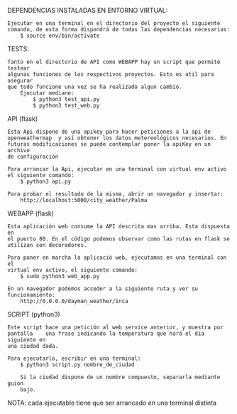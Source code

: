 DEPENDENCIAS INSTALADAS EN ENTORNO VIRTUAL:

    Ejecutar en una terminal en el directorio del proyecto el siguiente
    comando, de esta forma dispondrá de todas las dependencias necesarias:
        $ source env/bin/activate

TESTS:

    Tanto en el directorio de API como WEBAPP hay un script que permite testear
    algunas funciones de los respectivos proyectos. Esto es util para asegurar
    que todo funcione una vez se ha realizado algun cambio.
        Ejecutar mediane:
            $ python3 test_api.py
            $ python3 test_web.py


API (flask)

    Esta Api dispone de una apikey para hacer peticiones a la api de 
    openweathermap  y así obtener los datos metereológicos necesarios. En
    futuras modificaciones se puede contemplar poner la apiKey en un archivo
    de configuración

    Para arrancar la Api, ejecutar en una terminal con virtual env activo
    el siguiente comando:
        $ python3 api.py

    Para probar el resultado de la misma, abrir un navegador y insertar:
        http://localhost:5000/city_weather/Palma


WEBAPP (flask)

    Esta aplicación web consume la API descrita mas arriba. Esta dispuesta en
    el puerto 80. En el código podemos observar como las rutas en flask se 
    utilizan con decoradores.
    
    Para poner en marcha la aplicació web, ejecutamos en una terminal con el 
    virtual env activo, el siguiente comando:
        $ sudo python3 web_app.py 

    En un navegador podemos acceder a la siguiente ruta y ver su funcionamiento:
        http://0.0.0.0/dayman_weather/inca


SCRIPT (python3)
    
    Este script hace una petición al web service anterior, y muestra por
    pantalla    una frase indicando la temperatura que hará el dia siguiente en
    una ciudad dada.

    Para ejecutarlo, escribir en una terminal:
        $ python3 script.py nombre_de_ciudad

        Si la ciudad dispone de un nombre compuesto, separarla mediante guion
        bajo.


NOTA: cada ejecutable tiene que ser arrancado en una terminal distinta
